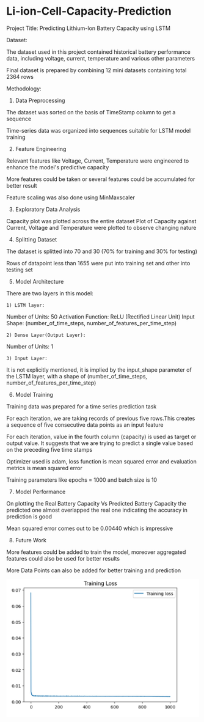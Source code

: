 # Li-ion-Cell-Capacity-Prediction
Project Title: Predicting Lithium-Ion Battery Capacity using LSTM

Dataset:

The dataset used in this project contained historical battery performance data, including voltage, current, temperature and various other parameters

Final dataset is prepared by combining 12 mini datasets containing total 2364 rows


Methodology:
     
1) Data Preprocessing

The dataset was sorted on the basis of TimeStamp column to get a sequence
 
Time-series data was organized into sequences suitable for LSTM model training
   
2) Feature Engineering
   
Relevant features like Voltage, Current, Temperature were engineered to enhance the model's predictive capacity

More features could be taken or several features could be accumulated for better result

Feature scaling was also done using MinMaxscaler

3) Exploratory Data Analysis
   
Capacity plot was plotted across the entire dataset
Plot of Capacity against Current, Voltage and Temperature were plotted to observe changing nature

4) Splitting Dataset

The dataset is splitted into 70 and 30 (70% for training and 30% for testing)

Rows of datapoint less than 1655 were put into training set and other into testing set

5) Model Architecture
  
There are two layers in this model:
     
    1) LSTM layer:

Number of Units: 50
Activation Function: ReLU (Rectified Linear Unit)
Input Shape: (number_of_time_steps, number_of_features_per_time_step)
              
    2) Dense Layer(Output Layer):
    
Number of Units: 1

 
    3) Input Layer: 
    
  It is not explicitly mentioned, it is implied by the input_shape parameter of the LSTM layer, with a shape of (number_of_time_steps, number_of_features_per_time_step)


 6) Model Training
              
Training data was prepared for a time series prediction task

For each iteration, we are taking records of previous five rows.This creates a sequence of five consecutive data points as an input feature

For each iteration, value in the fourth column (capacity) is used as target or output value. It suggests that we are trying to predict a single value based on the preceding five time stamps

Optimizer used is adam, loss function is mean squared error and evaluation metrics is mean squared error

Training parameters like epochs = 1000 and batch size is 10

 7) Model Performance 

On plotting the Real Battery Capacity Vs Predicted Battery Capacity the predicted one almost overlapped the real one indicating the accuracy in prediction is good

Mean squared error comes out to be 0.00440 which is impressive


   
  8) Future Work
  
More features could be added to train the model, moreover aggregated features could also be used for better results

More Data Points can also be added for better training and prediction

![Result](/result.jpg)





